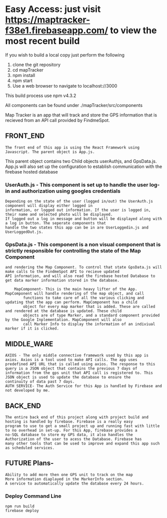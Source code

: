 # Easy Access: just visit https://maptracker-f38e1.firebaseapp.com/ to view the most recent build


If you wish to build a local copy just perform the following
1) clone the git repository 
2) cd mapTracker
3) npm install
4) npm start
5) Use a web browser to navigate to localhost://3000

This build process use npm v4.3.2

All components can be found under ./mapTracker/src/components

Map Tracker is an app that will track and store the GPS information that is recieved from an API call provided by FindmeSpot.

## FRONT_END
    The front end of this app is using the React Framework using Javascript. The parent object is App.js.
This parent object contains two Child objects userAuthjs, and GpsData.js. App.js will also set up the 
configuration to establish communication with the firebase hosted database

### UserAuth.js - This component is set up to handle the user log-in and authorization using googles credentials
    Depending on the state of the user (logged in/out) the UserAuth.js component will display either logged in
    information, or logged out information. If the user is logged in, their name and selected photo will be displayed.
    If logged out a log in message and button will be displayed along with a log in button. The seperate components that
    handle the two states this app can be in are UserLoggedin.js and UserLoggedOut.js.

### GpsData.js - This component is a non visual component that is strictly responsible for controlling the state of the Map Component
    and rendering the Map Component. To control that state GpsData.js will make calls to the FindmeSpot API to recieve updated 
    API information, and will also read the firebase hosted Database to get data marker information stored in the database.
        
        MapComponent- This is the main heavy lifter of the App. MapComponent will handle rendering of the map object, and call 
            functions to take care of all the various clicking and updating that the app can perform. MapComponent has a child
            object for every map marker that is added. These are called and rendered at the database is updated. These child 
            objects are of type Marker, and a standard component provided by the Google Inplementation. MapComponent will also 
            call Marker Info to display the information of an indiviual marker if it is clicked.

## MIDDLE_WARE
    AXIOS - The only middle connective framework used by this app is axios. Axios is a tool used to make API calls. The app uses 
    predefined API URL that is called using axios. The response to this query is a JSON object that contains the previous 7 days of 
    information from the gps unit that API call is registered to. This JSON object is used to update the database to ensure the 
    continuity of data past 7 days.
    AUTH SERVICE- The Auth Service for this App is handled by Firebase and not developed by me.

## BACK_END
    The entire back end of this project along with project build and hosting is handled by firebase. Firebase is a really easy
    program to use to get a small project up and running fast with little to no overhead in set-up. For this App, firebase provides a 
    no-SQL database to store my GPS data, it also handles the Authorization of the user to acess the Database. Firebase has
    many other tools that can be used to improve and expand this app such as scheduled services.

## FUTURE Plans-
    Ability to add more then one GPS unit to track on the map
    More information diaplayed in the MarkerInfo section.
    A service to automatically update the database every 24 hours.

### Deploy Command Line
    npm run build
    firebase deploy